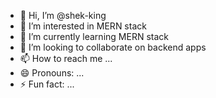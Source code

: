 - 👋 Hi, I’m @shek-king
- 👀 I’m interested in MERN stack
- 🌱 I’m currently learning MERN stack
- 💞️ I’m looking to collaborate on backend apps
- 📫 How to reach me ...
- 😄 Pronouns: ...
- ⚡ Fun fact: ...

<!---
shek-king/shek-king is a ✨ special ✨ repository because its `README.md` (this file) appears on your GitHub profile.
You can click the Preview link to take a look at your changes.
--->
